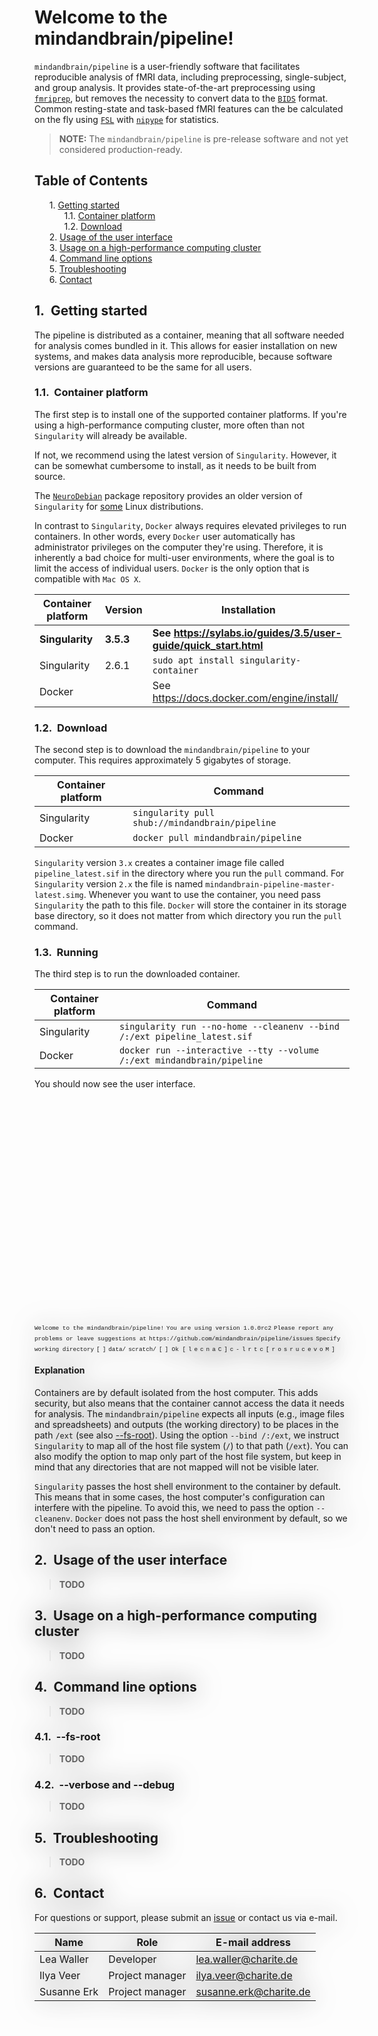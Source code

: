 # Welcome to the mindandbrain/pipeline!

`mindandbrain/pipeline` is a user-friendly software that facilitates reproducible
analysis of fMRI data, including preprocessing, single-subject, and
group analysis. 
It provides state-of-the-art preprocessing using
[`fmriprep`](https://fmriprep.readthedocs.io/), but removes the necessity to
convert data to the
[`BIDS`](https://bids-specification.readthedocs.io/en/stable/) format. 
Common resting-state and task-based fMRI features can the be calculated
on the fly using [`FSL`](http://fsl.fmrib.ox.ac.uk/) with
[`nipype`](https://nipype.readthedocs.io/) for statistics.

> **NOTE:** The `mindandbrain/pipeline` is pre-release software and not yet
> considered production-ready.

<div class="table-of-contents-pre-header"></div>

## Table of Contents

<div class="table-of-contents">
  <ol>
    <li>
      <a href="#getting-started">Getting started</a>
      <ol>
        <li><a href="#container-platform">Container platform</a></li>
        <li><a href="#download">Download</a></li>
      </ol>
    </li>
    <li><a href="#usage-of-the-user-interface">Usage of the user interface</a></li>
    <li><a href="#usage-on-a-high-performance-computing-cluster">Usage on a high-performance computing cluster</a></li>
    <li><a href="#command-line-options">Command line options</a></li>
    <li><a href="#troubleshooting">Troubleshooting</a></li>
    <li><a href="#contact">Contact</a></li>
  </ol>
</div>

## Getting started

The pipeline is distributed as a container, meaning that all software needed for
analysis comes bundled in it. This allows for easier installation on new
systems, and makes data analysis more reproducible, because software versions
are guaranteed to be the same for all users. 

### Container platform

The first step is to install one of the supported container platforms. 
If you're using a high-performance computing cluster, more often than not
`Singularity` will already be available. 

If not, we recommend using the latest version of `Singularity`. However, it can
be somewhat cumbersome to install, as it needs to be built from source. 

The [`NeuroDebian`](https://neuro.debian.net/) package
repository provides an older version of `Singularity` for
[some](https://neuro.debian.net/pkgs/singularity-container.html) Linux
distributions.

In contrast to `Singularity`, `Docker` always requires elevated privileges to
run containers. In other words, every `Docker` user automatically has
administrator privileges on the computer they're using. Therefore, it is
inherently a bad choice for multi-user environments, where the goal is to limit
the access of individual users. `Docker` is the only option that is compatible
with `Mac OS X`. 

Container platform  | Version   | Installation
--------------------|-----------|--------------------------------------------------------------------
**Singularity**     | **3.5.3** | **See <https://sylabs.io/guides/3.5/user-guide/quick_start.html>**
Singularity         | 2.6.1     | `sudo apt install singularity-container`
Docker              |           | See <https://docs.docker.com/engine/install/>

### Download

The second step is to download the `mindandbrain/pipeline` to your computer. 
This requires approximately 5 gigabytes of storage.

Container platform  | Command
--------------------|-------------------------------------------------
Singularity         | `singularity pull shub://mindandbrain/pipeline`
Docker              | `docker pull mindandbrain/pipeline`

`Singularity` version `3.x` creates a container image file called 
`pipeline_latest.sif` in the directory where you run the `pull` command.
For `Singularity` version `2.x` the file is named 
`mindandbrain-pipeline-master-latest.simg`.
Whenever you want to use the container, you need pass `Singularity` the path to
this file.
`Docker` will store the container in its storage base directory, so  it does
not matter from which directory you run the `pull` command.

### Running

The third step is to run the downloaded container. 

Container platform  | Command
--------------------|--------------------------------------------------------------------------
Singularity         | `singularity run --no-home --cleanenv --bind /:/ext pipeline_latest.sif`
Docker              | `docker run --interactive --tty --volume /:/ext mindandbrain/pipeline`

You should now see the user interface.

<svg version="1.1" id="Layer_1" xmlns="http://www.w3.org/2000/svg" xmlns:xlink="http://www.w3.org/1999/xlink" x="0px" y="0px"
	 width="566.36px" height="384.81px" viewBox="0 0 566.36 384.81" style="enable-background:new 0 0 566.36 384.81;"
	 xml:space="preserve">
<style type="text/css">
	.st1{fill:#FFFFFF;border-radius:3px;filter:drop-shadow(0px 0px 20px rgba(0, 0, 0, .7));}
	.st2{fill:#4EB5E1;}
	.st3{fill:#6F7A86;}
	.st4{font-family:SFMono-Regular,Consolas,Liberation Mono,Menlo,monospace;}
	.st5{font-size:9.331px;}
</style>
<rect x="43.18" y="43.64" rx="5" class="st1" width="476.75" height="297.03"/>
<g>
	<rect x="63.82" y="272.68" class="st2" width="4.67" height="10.11"/>
	<rect x="59.15" y="313.11" width="443.22" height="10.11"/>
	<g>
		<rect x="126.8" y="70.51" width="19.44" height="20.22"/>
		<rect x="358.52" y="70.51" width="19.44" height="20.22"/>
		<polygon points="339.86,151.38 339.86,161.49 300.98,161.49 300.98,90.73 291.65,90.73 291.65,80.62 320.42,80.62 320.42,151.38 
					"/>
		<path d="M59.15,100.83v80.87h19.44v-20.21h28.77v-60.66H59.15z M87.92,151.38h-9.33v-40.44h9.33V151.38z"/>
		<polygon points="165.68,151.38 165.68,161.49 126.8,161.49 126.8,110.94 117.47,110.94 117.47,100.83 146.24,100.83 
			146.24,151.38 		"/>
		<path d="M175.01,100.83v80.87h19.44v-20.21h28.77v-60.66H175.01z M203.78,151.38h-9.33v-40.44h9.33V151.38z"/>
		<path d="M233.33,100.83v60.66h48.21v-10.11h-28.77v-20.22h28.77v-30.33H233.33z M262.1,121.05h-9.33v-10.11h9.33V121.05z"/>
		<polygon points="397.4,151.38 397.4,161.49 358.52,161.49 358.52,110.94 349.19,110.94 349.19,100.83 377.96,100.83 
			377.96,151.38 		"/>
		<polygon points="454.94,100.83 454.94,161.49 435.5,161.49 435.5,110.94 426.17,110.94 426.17,161.49 406.73,161.49 
			406.73,100.83 		"/>
		<path d="M465.05,100.83v60.66h37.32v-10.11h-17.88v-20.22h17.88v-30.33H465.05z M493.82,121.05h-9.33v-10.11h9.33V121.05z"/>
	</g>	<text transform="matrix(1 0 0 1 59.15 210.4713)" class="st4 st5">Welcome to the mindandbrain/pipeline!</text>	<text transform="matrix(1 0 0 1 59.15 220.5797)" class="st4 st5">You are using version 1.0.0rc2</text>	<text transform="matrix(1 0 0 1 59.15 240.7975)" class="st4 st5">Please report any problems or leave suggestions at</text>	<text transform="matrix(1 0 0 1 59.15 250.9054)" class="st4 st5">https://github.com/mindandbrain/pipeline/issues</text>	<text transform="matrix(1 0 0 1 59.15 271.1227)" class="st4 st5">Specify working directory</text>
	<text transform="matrix(1 0 0 1 59.15 281.2316)" class="st4 st5">[</text>
	<text transform="matrix(1 0 0 1 63.98 281.2316)" class="st1 st4 st5">]</text>
	<text transform="matrix(1 0 0 1 59.15 291.3405)" class="st4 st5">data/</text>
	<text transform="matrix(1 0 0 1 59.15 301.4489)" class="st4 st5">scratch/</text>
	<text transform="matrix(1 0 0 1 59.15 321.6661)" class="st1 st4 st5">[</text>
	<polygon class="st1" points="68.13,318.39 65.72,318.39 65.72,319.62 64.16,318.06 65.72,316.5 65.72,317.72 67.45,317.72 
		67.45,314.47 68.13,314.47 	"/>
	<text transform="matrix(1 0 0 1 68.8101 321.6661)" class="st1 st4 st5">] Ok  [</text>
	<polygon class="st1" points="102.85,318.06 104.4,316.5 104.4,317.72 107.14,317.72 107.14,318.39 104.4,318.39 104.4,319.62 	"/>	<polygon class="st1" points="115.32,319.62 115.32,318.39 112.58,318.39 112.58,317.72 115.32,317.72 115.32,316.5 116.88,318.06 	
		"/>
	<g>		
    <text transform="matrix(1 0 0 1 257.1724 321.6661)" class="st1 st4 st5">l</text>
		<text transform="matrix(1 0 0 1 252.3424 321.6661)" class="st1 st4 st5">e</text>
		<text transform="matrix(1 0 0 1 247.5123 321.6661)" class="st1 st4 st5">c</text>
		<text transform="matrix(1 0 0 1 242.6822 321.6661)" class="st1 st4 st5">n</text>
		<text transform="matrix(1 0 0 1 237.8531 321.6661)" class="st1 st4 st5">a</text>
		<text transform="matrix(1 0 0 1 233.023 321.6661)" class="st1 st4 st5">C</text>		
    <text transform="matrix(1 0 0 1 223.3629 321.6661)" class="st1 st4 st5">]</text>
		<text transform="matrix(1 0 0 1 218.5338 321.6661)" class="st1 st4 st5">c</text>
		<text transform="matrix(1 0 0 1 213.7037 321.6661)" class="st1 st4 st5">-</text>
		<text transform="matrix(1 0 0 1 208.8736 321.6661)" class="st1 st4 st5">l</text>
		<text transform="matrix(1 0 0 1 204.0435 321.6661)" class="st1 st4 st5">r</text>
		<text transform="matrix(1 0 0 1 199.2144 321.6661)" class="st1 st4 st5">t</text>
		<text transform="matrix(1 0 0 1 194.3844 321.6661)" class="st1 st4 st5">c</text>
		<text transform="matrix(1 0 0 1 189.5543 321.6661)" class="st1 st4 st5">[</text>		<text transform="matrix(1 0 0 1 175.065 321.6661)" class="st1 st4 st5">r</text>
		<text transform="matrix(1 0 0 1 170.2349 321.6661)" class="st1 st4 st5">o</text>
		<text transform="matrix(1 0 0 1 165.4058 321.6661)" class="st1 st4 st5">s</text>
		<text transform="matrix(1 0 0 1 160.5758 321.6661)" class="st1 st4 st5">r</text>
		<text transform="matrix(1 0 0 1 155.7457 321.6661)" class="st1 st4 st5">u</text>
		<text transform="matrix(1 0 0 1 150.9166 321.6661)" class="st1 st4 st5">c</text>		<text transform="matrix(1 0 0 1 141.2564 321.6661)" class="st1 st4 st5">e</text>
		<text transform="matrix(1 0 0 1 136.4273 321.6661)" class="st1 st4 st5">v</text>
		<text transform="matrix(1 0 0 1 131.5972 321.6661)" class="st1 st4 st5">o</text>
		<text transform="matrix(1 0 0 1 126.7672 321.6661)" class="st1 st4 st5">M</text>		<text transform="matrix(1 0 0 1 117.108 321.6661)" class="st1 st4 st5">]</text>
	</g>
</g>
</svg>

#### Explanation

Containers are by default isolated from the host computer. This adds security,
but also means that the container cannot access the data it needs for analysis.
The `mindandbrain/pipeline` expects all inputs (e.g., image files and
spreadsheets) and outputs (the working directory) to be places in the path 
`/ext` (see also [--fs-root](#--fs-root)). Using the option `--bind /:/ext`, we
instruct `Singularity` to map all of the host file system (`/`) to that path
(`/ext`). 
You can also modify the option to map only part of the host file system, but
keep in mind that any directories that are not mapped will not be visible later.

`Singularity` passes the host shell environment to the container by default.
This means that in some cases, the host computer's configuration can interfere
with the pipeline. To avoid this, we need to pass the option `--cleanenv`.
`Docker` does not pass the host shell environment by default, so we don't need
to pass an option.

## Usage of the user interface

> **TODO**

## Usage on a high-performance computing cluster

> **TODO**

## Command line options

> **TODO**

### --fs-root

> **TODO**

### --verbose and --debug

> **TODO**

## Troubleshooting

> **TODO**

## Contact

For questions or support, please submit an
[issue](https://github.com/mindandbrain/pipeline/issues/new/choose) or contact
us via e-mail.

 Name        | Role            | E-mail address
-------------|-----------------|------------------------
 Lea Waller  | Developer       | lea.waller@charite.de
 Ilya Veer   | Project manager | ilya.veer@charite.de
 Susanne Erk | Project manager | susanne.erk@charite.de

<style type="text/css">
  h1 { counter-reset: h2-counter; }
  h2 { counter-reset: h3-counter; }
  h2::before {
    counter-increment: h2-counter;
    content: counter(h2-counter) ".\0000a0\0000a0";
  }
  h3::before {
    counter-increment: h3-counter;
    content: counter(h2-counter) "."
             counter(h3-counter) ".\0000a0\0000a0";
  }
  
  .table-of-contents-pre-header + h2::before { 
    counter-increment: none;
    content: normal;
  }
  
  .table-of-contents ol {
    counter-reset: section;
    list-style-type: none;
  }
  .table-of-contents li::before {
    counter-increment: section;
    content: counters(section, ".") ". ";
  }
  
  svg {
    width:100%;
  }
</style>

